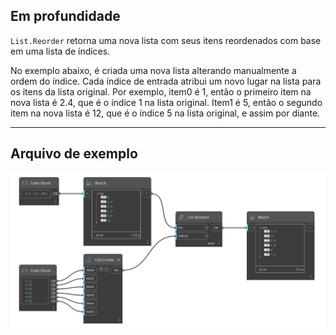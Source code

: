 ## Em profundidade
`List.Reorder` retorna uma nova lista com seus itens reordenados com base em uma lista de índices.

No exemplo abaixo, é criada uma nova lista alterando manualmente a ordem do índice. Cada índice de entrada atribui um novo lugar na lista para os itens da lista original. Por exemplo, item0 é 1, então o primeiro item na nova lista é 2.4, que é o índice 1 na lista original. Item1 é 5, então o segundo item na nova lista é 12, que é o índice 5 na lista original, e assim por diante.
___
## Arquivo de exemplo

![List.Reorder](./DSCore.List.Reorder_img.jpg)

